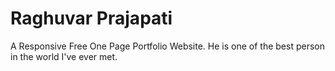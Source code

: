 # Raghuvar Prajapati
A Responsive Free One Page Portfolio Website. He is one of the best person in the world I've ever met.




